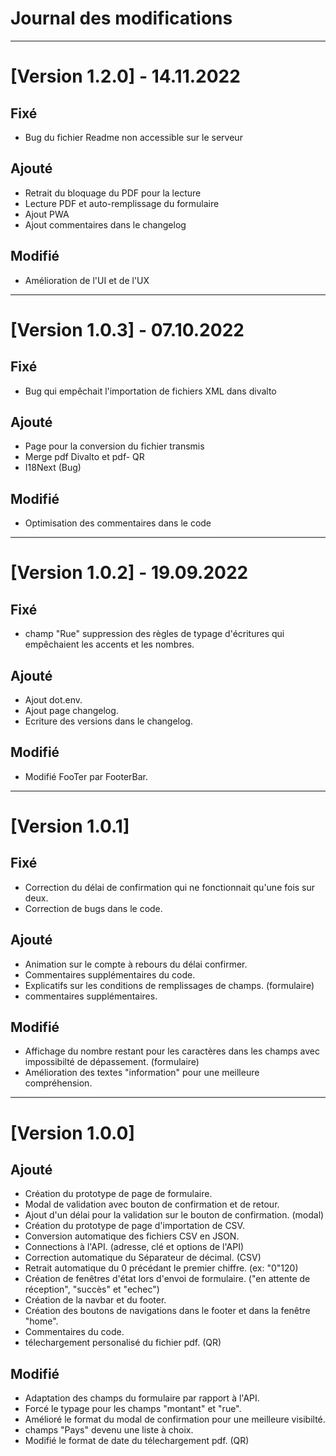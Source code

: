 # Journal des modifications
- --
# [Version 1.2.0] - 14.11.2022
## Fixé
 - Bug du fichier Readme non accessible sur le serveur
## Ajouté
 - Retrait du bloquage du PDF pour la lecture
 - Lecture PDF et auto-remplissage du formulaire
 - Ajout PWA
 - Ajout commentaires dans le changelog
## Modifié
 - Amélioration de l'UI et de l'UX

 - --
# [Version 1.0.3] - 07.10.2022
## Fixé
 - Bug qui empêchait l'importation de fichiers XML dans divalto
## Ajouté
 - Page pour la conversion du fichier transmis
 - Merge pdf Divalto et pdf- QR
 - I18Next (Bug)
## Modifié
- Optimisation des commentaires dans le code
- --
# [Version 1.0.2] - 19.09.2022
## Fixé
- champ "Rue" suppression des règles de typage d'écritures qui empêchaient les accents et les nombres.

## Ajouté
- Ajout dot.env.
- Ajout page changelog.
- Ecriture des versions dans le changelog.

## Modifié
- Modifié FooTer par FooterBar.

- --
# [Version 1.0.1]
## Fixé
- Correction du délai de confirmation qui ne fonctionnait qu'une fois sur deux.
- Correction de bugs dans le code.

## Ajouté
- Animation sur le compte à rebours du délai confirmer.
- Commentaires supplémentaires du code.
- Explicatifs sur les conditions de remplissages de champs. (formulaire)
- commentaires supplémentaires.

## Modifié
- Affichage du nombre restant pour les caractères dans les champs avec impossibilté de dépassement. (formulaire)
- Amélioration des textes "information" pour une meilleure compréhension.
- --
# [Version 1.0.0]
## Ajouté
- Création du prototype de page de formulaire.
- Modal de validation avec bouton de confirmation et de retour.
- Ajout d'un délai pour la validation sur le bouton de confirmation. (modal)
- Création du prototype de page d'importation de CSV.
- Conversion automatique des fichiers CSV en JSON.
- Connections à l'API. (adresse, clé et options de l'API)
- Correction automatique du Séparateur de décimal. (CSV)
- Retrait automatique du 0 précédant le premier chiffre. (ex: "0"120)
- Création de fenêtres d'état lors d'envoi de formulaire. ("en attente de réception", "succès" et "echec")
- Création de la navbar et du footer.
- Création des boutons de navigations dans le footer et dans la fenêtre "home".
- Commentaires du code.
- télechargement personalisé du fichier pdf. (QR)

## Modifié
- Adaptation des champs du formulaire par rapport à l'API.
- Forcé le typage pour les champs "montant" et "rue".
- Amélioré le format du modal de confirmation pour une meilleure visibilté.
- champs "Pays" devenu une liste à choix.
- Modifié le format de date du télechargement pdf. (QR)